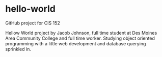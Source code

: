 # hello-world
GitHub project for CIS 152

Hellow World project by Jacob Johnson, full time student at Des Moines Area Community College and full time worker. Studying object oriented programming with a little web development and database querying sprinkled in.
